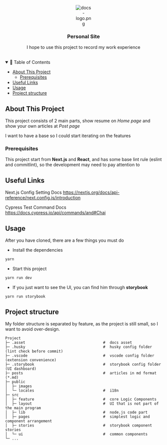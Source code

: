 <div id="top"></div>
<div align="center">
  <div align="center" style="width: 50px">

![docs-logo.png](.asset/docs-logo.png)

  </div>
  <h3 align="center">Personal Site</h3>

  <p align="center">
    I hope to use this project to record my work experience
    <br />
    <br />
  </p>
</div>

<details open="open">
<summary> 🗻 Table of Contents</summary>

- [About This Project](#about-this-project)
  - [Prerequisites](#prerequisites)
- [Useful Links](#useful-links)
- [Usage](#usage)
- [Project structure](#project-structure)

</details>

## About This Project

This project consists of 2 main parts, show resume on _Home page_ and show your own articles at _Post page_

I want to have a base so I could start iterating on the features

### Prerequisites

This project start from **Next.js** and **React**, and has some base lint rule (eslint and commitlint), so the development may need to pay attention to

## Useful Links

Next.js Config Setting Docs
https://nextjs.org/docs/api-reference/next.config.js/introduction

Cypress Test Command Docs
https://docs.cypress.io/api/commands/and#Chai

## Usage

After you have cloned, there are a few things you must do

- Install the dependencies

```bash
yarn
```

- Start this project

```bash
yarn run dev
```

- If you just want to see the UI, you can find him through **storybook**

```bash
yarn run storybook
```

## Project structure

My folder structure is separated by feature, as the project is still small, so I want to avoid over-design.

```shell
Project
├─ .asset                                   #  docs asset
├─ .husky                                   #  husky config folder (lint check before commit)
├─ .vscode                                  #  vscode config folder (extension convenience)
├─ .storybook                               #  storybook config folder (UI dashboard)
├─ posts                                    #  articles in md format (*.md)
├─ public
│  ├─ images
│  └─ locales                               #  i18n
├─ src
│  ├─ feature                               #  core Logic Components
│  ├─ layout                                #  UI that is not part of the main program
│  ├─ lib                                   #  node.js code part
│  ├─ pages                                 #  simplest logic and component arrangement
│  ├─ stories                               #  storybook component stories
│  └─ ui                                    #  common components
└─ ...
```
